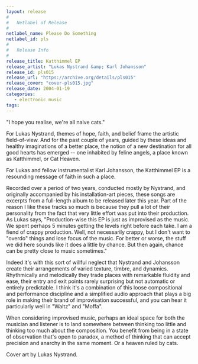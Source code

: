 ```yaml
---
layout: release
#
#   Netlabel of Release
#
netlabel_name: Please Do Something
netlabel_id: pls
#
#   Release Info
#
release_title: Katthimmel EP
release_artist: "Lukas Nystrand &amp; Karl Johansson"
release_id: pls015
release_url: "https://archive.org/details/pls015"
release_cover: "cover-pls015.jpg"
release_date: 2004-01-19
categories:
   - electronic music
tags:
---
```

"I hope you realise, we're all naive cats."

For Lukas Nystrand, themes of hope, faith, and belief frame the artistic field-of-view. And for the past couple of years, guided by these ideas and  healthy imaginations of a better place, the notion of a new destination for all good hearts has emerged -- one inhabited by feline angels, a place known as Katthimmel, or Cat Heaven.

For Lukas and fellow instrumentalist Karl Johansson, the Katthimmel EP is a resounding message of faith in such a place.

Recorded over a period of two years, conducted mostly by Nystrand, and originally accompanied by his installation-art pieces, these songs are excerpts from a full-length album to be released later this year. Part of the reason I like these tracks so much is because they pull a lot of their personality from the fact that very little effort was put into their production. As Lukas says, "Production-wise this EP is just as improvised as the music. We spent perhaps 5 minutes getting the  levels right before each take. I am a fiend of crappy production. Well, not necessarily crappy, but I don't want to  "overdo" things and lose focus of the music. For better or worse, the stuff we did here sounds like it does a little by chance. But then again, chance can be pretty close to music sometimes."

Indeed it's with this sort of willful neglect that Nystrand and Johansson create their arrangements of varied texture, timbre, and dynamics. Rhythmically and melodically they trade places with remarkable fluidity and ease, their entry and exit points rarely surprising but not automatic or entirely predictable. I think it's a combination of this loose compositional and performance discipline and a simplified audio approach that plays a big role in making their brand of improvisation successful, and you can hear it particularly well in "Waltz" and "Moffa".

When considering improvised music, perhaps an ideal space for both the musician and listener is to land somewhere between thinking too little and thinking too much about the composition. You benefit from being in a state of observation that's open to paradox,  a method of thinking that can accept precision and anarchy in the same moment. Or a heaven ruled by cats.

Cover art by Lukas Nystrand.